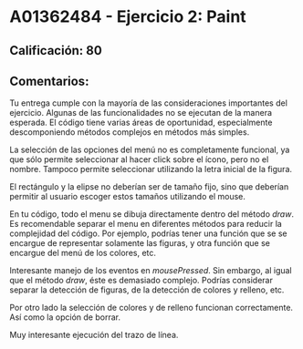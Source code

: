 # A01362484 - Ejercicio 2: Paint

## **Calificación**: 80

## **Comentarios**:
Tu entrega cumple con la mayoría de las consideraciones importantes del ejercicio. Algunas de las funcionalidades no se ejecutan de la manera esperada. El código tiene varias áreas de oportunidad, especialmente descomponiendo métodos complejos en métodos más simples.

La selección de las opciones del menú no es completamente funcional, ya que sólo permite seleccionar al hacer click sobre el ícono, pero no el nombre. Tampoco permite seleccionar utilizando la letra inicial de la figura.

El rectángulo y la elipse no deberían ser de tamaño fijo, sino que deberían permitir al usuario escoger estos tamaños utilizando el mouse.

En tu código, todo el menu se dibuja directamente dentro del método *draw*. Es recomendable separar el menu en diferentes métodos para reducir la complejidad del código. Por ejemplo, podrías tener una función que se se encargue de representar solamente las figuras, y otra función que se encargue del menú de los colores, etc.

Interesante manejo de los eventos en *mousePressed*. Sin embargo, al igual que el método *draw*, éste es demasiado complejo. Podrías considerar separar la detección de figuras, de la detección de colores y relleno, etc.

Por otro lado la selección de colores y de relleno funcionan correctamente. Así como la opción de borrar.

Muy interesante ejecución del trazo de línea.
